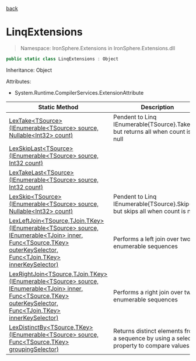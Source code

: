 ﻿[back](/IronSphere.Extensions/types)

# LinqExtensions

> Namespace: IronSphere.Extensions in  IronSphere.Extensions.dll



```csharp
public static class LinqExtensions : Object
```
Inheritance: Object



Attributes:
        
* System.Runtime.CompilerServices.ExtensionAttribute




| Static Method | Description |
| --- | --- |
| [LexTake&lt;TSource&gt;(IEnumerable&lt;TSource&gt; source, Nullable&lt;Int32&gt; count)](LinqExtensions.LexTake-TSource-(IEnumerable-TSource-,Nullable-Int32-)) | Pendent to Linq IEnumerable{TSource}.Take(int) but returns all when count is null |
| [LexSkipLast&lt;TSource&gt;(IEnumerable&lt;TSource&gt; source, Int32 count)](LinqExtensions.LexSkipLast-TSource-(IEnumerable-TSource-,Int32)) |  |
| [LexTakeLast&lt;TSource&gt;(IEnumerable&lt;TSource&gt; source, Int32 count)](LinqExtensions.LexTakeLast-TSource-(IEnumerable-TSource-,Int32)) |  |
| [LexSkip&lt;TSource&gt;(IEnumerable&lt;TSource&gt; source, Nullable&lt;Int32&gt; count)](LinqExtensions.LexSkip-TSource-(IEnumerable-TSource-,Nullable-Int32-)) | Pendent to Linq IEnumerable{TSource}.Skip(int) but skips all when count is null |
| [LexLeftJoin&lt;TSource,TJoin,TKey&gt;(IEnumerable&lt;TSource&gt; source, IEnumerable&lt;TJoin&gt; inner, Func&lt;TSource,TKey&gt; outerKeySelector, Func&lt;TJoin,TKey&gt; innerKeySelector)](LinqExtensions.LexLeftJoin-TSource,TJoin,TKey-(IEnumerable-TSource-,IEnumerable-TJoin-,Func-TSource,TKey-,Func-TJoin,TKey-)) | Performs a left join over two enumerable sequences |
| [LexRightJoin&lt;TSource,TJoin,TKey&gt;(IEnumerable&lt;TSource&gt; source, IEnumerable&lt;TJoin&gt; inner, Func&lt;TSource,TKey&gt; outerKeySelector, Func&lt;TJoin,TKey&gt; innerKeySelector)](LinqExtensions.LexRightJoin-TSource,TJoin,TKey-(IEnumerable-TSource-,IEnumerable-TJoin-,Func-TSource,TKey-,Func-TJoin,TKey-)) | Performs a right join over two enumerable sequences |
| [LexDistinctBy&lt;TSource,TKey&gt;(IEnumerable&lt;TSource&gt; source, Func&lt;TSource,TKey&gt; groupingSelector)](LinqExtensions.LexDistinctBy-TSource,TKey-(IEnumerable-TSource-,Func-TSource,TKey-)) | Returns distinct elements from a sequence by using a selected property to compare values. |
